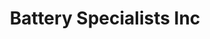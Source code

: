 ---
title: "Battery Specialists Inc"
url: /portland/battery-specialists-inc/
shop: Autowerkstatt
---